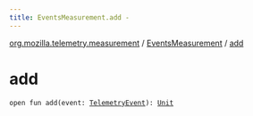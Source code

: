 ```yaml
---
title: EventsMeasurement.add - 
---
```


[org.mozilla.telemetry.measurement](../index.html) / [EventsMeasurement](index.html) / [add](./add.html)

# add

`open fun add(event: `[`TelemetryEvent`](../../org.mozilla.telemetry.event/-telemetry-event/index.html)`): `[`Unit`](https://kotlinlang.org/api/latest/jvm/stdlib/kotlin/-unit/index.html)